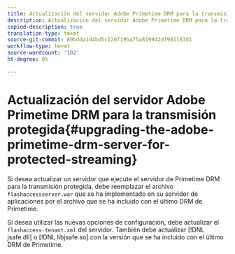 ```yaml
---
title: Actualización del servidor Adobe Primetime DRM para la transmisión protegida
description: Actualización del servidor Adobe Primetime DRM para la transmisión protegida
copied-description: true
translation-type: tm+mt
source-git-commit: 89bdda1d4bd5c126f19ba75a819942df901183d1
workflow-type: tm+mt
source-wordcount: '102'
ht-degree: 0%

---
```



# Actualización del servidor Adobe Primetime DRM para la transmisión protegida{#upgrading-the-adobe-primetime-drm-server-for-protected-streaming}

Si desea actualizar un servidor que ejecute el servidor de Primetime DRM para la transmisión protegida, debe reemplazar el archivo `flashaccessserver.war` que se ha implementado en su servidor de aplicaciones por el archivo que se ha incluido con el último DRM de Primetime.

Si desea utilizar las nuevas opciones de configuración, debe actualizar el `flashaccess-tenant.xml` del servidor. También debe actualizar [!DNL jsafe.dll] o [!DNL libjsafe.so] con la versión que se ha incluido con el último DRM de Primetime.
